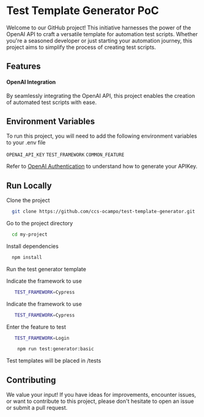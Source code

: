 # Test Template Generator PoC

Welcome to our GitHub project! This initiative harnesses the power of the OpenAI API to craft a versatile template for automation test scripts. Whether you're a seasoned developer or just starting your automation journey, this project aims to simplify the process of creating test scripts.


## Features

#### OpenAI Integration
By seamlessly integrating the OpenAI API, this project enables the creation of automated test scripts with ease.


## Environment Variables

To run this project, you will need to add the following environment variables to your .env file

`OPENAI_API_KEY`
`TEST_FRAMEWORK`
`COMMON_FEATURE`

Refer to [OpenAI Authentication](https://platform.openai.com/docs/api-reference/authentication) to understand how to generate your APIKey.


## Run Locally

Clone the project

```bash
  git clone https://github.com/ccs-ocampo/test-template-generator.git 
```

Go to the project directory

```bash
  cd my-project
```

Install dependencies

```bash
  npm install
```

Run the test generator template

Indicate the framework to use
 ```bash
    TEST_FRAMEWORK=Cypress
```

Indicate the framework to use
 ```bash
    TEST_FRAMEWORK=Cypress
```

Enter the feature to test
 ```bash
    TEST_FRAMEWORK=Login
```

```bash
    npm run test:generator:basic
```
Test templates will be placed in /tests




## Contributing

We value your input! If you have ideas for improvements, encounter issues, or want to contribute to this project, please don't hesitate to open an issue or submit a pull request. 

